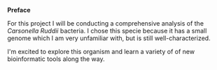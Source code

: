 **Preface**

For this project I will be conducting a comprehensive analysis of the _Carsonella Ruddii_ bacteria.
I chose this specie because it has a small genome which I am very unfamiliar with, but is still well-characterized.

I'm excited to explore this organism and learn a variety of of new bioinformatic tools along the way. 

